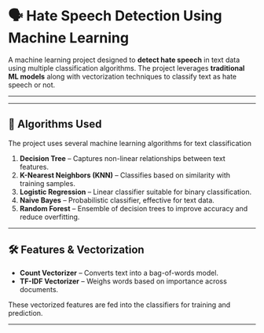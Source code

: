 # 🗣️ Hate Speech Detection Using Machine Learning

A machine learning project designed to **detect hate speech** in text data using multiple classification algorithms. The project leverages **traditional ML models** along with vectorization techniques to classify text as hate speech or not.

---

---

## 🧠 Algorithms Used

The project uses several machine learning algorithms for text classification

1. **Decision Tree** – Captures non-linear relationships between text features.  
2. **K-Nearest Neighbors (KNN)** – Classifies based on similarity with training samples.  
3. **Logistic Regression** – Linear classifier suitable for binary classification.  
4. **Naive Bayes** – Probabilistic classifier, effective for text data.  
5. **Random Forest** – Ensemble of decision trees to improve accuracy and reduce overfitting.

---

## 🛠️ Features & Vectorization

- **Count Vectorizer** – Converts text into a bag-of-words model.  
- **TF-IDF Vectorizer** – Weighs words based on importance across documents.  

These vectorized features are fed into the classifiers for training and prediction.

---
